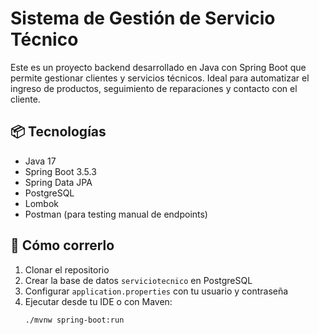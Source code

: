 # Sistema de Gestión de Servicio Técnico

Este es un proyecto backend desarrollado en Java con Spring Boot que permite gestionar clientes y servicios técnicos. Ideal para automatizar el ingreso de productos, seguimiento de reparaciones y contacto con el cliente.

## 📦 Tecnologías
- Java 17
- Spring Boot 3.5.3
- Spring Data JPA
- PostgreSQL
- Lombok
- Postman (para testing manual de endpoints)

## 🚀 Cómo correrlo

1. Clonar el repositorio
2. Crear la base de datos `serviciotecnico` en PostgreSQL
3. Configurar `application.properties` con tu usuario y contraseña
4. Ejecutar desde tu IDE o con Maven:
   ```bash
   ./mvnw spring-boot:run
